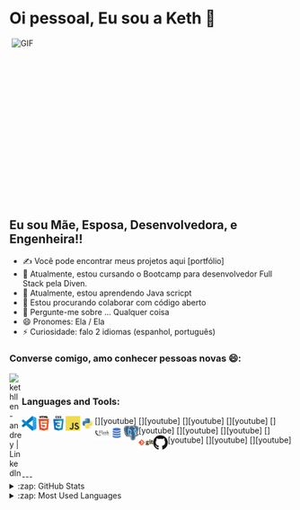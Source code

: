 # Oi pessoal, Eu sou a Keth 👋
<img align="right" alt="GIF" src="https://github.com/arsentieva/arsentieva/blob/main/code.gif?raw=true" width="500" height="320" />


## Eu sou Mãe, Esposa, Desenvolvedora, e Engenheira!!
- ✍ Você pode encontrar meus projetos aqui [portfólio]
- 🔭 Atualmente, estou cursando o Bootcamp para desenvolvedor Full Stack pela Diven.
- 🌱 Atualmente, estou aprendendo Java scricpt
- 👯 Estou procurando colaborar com código aberto
- 💬 Pergunte-me sobre ... Qualquer coisa
- 😄 Pronomes: Ela / Ela
- ⚡ Curiosidade: falo 2 idiomas (espanhol, português)


### Converse comigo, amo conhecer pessoas novas 😄:
[<img align="left" alt="kethllen-andrey | LinkedIn" width="22px" src="https://cdn.jsdelivr.net/npm/simple-icons@v3/icons/linkedin.svg" />][linkedin]

<br />

### Languages and Tools:

[<img align="left" alt="Visual Studio Code" width="26px" src="https://raw.githubusercontent.com/github/explore/80688e429a7d4ef2fca1e82350fe8e3517d3494d/topics/visual-studio-code/visual-studio-code.png" />][youtube]
[<img align="left" alt="HTML5" width="26px" src="https://raw.githubusercontent.com/github/explore/80688e429a7d4ef2fca1e82350fe8e3517d3494d/topics/html/html.png" />][youtube]
[<img align="left" alt="CSS3" width="26px" src="https://raw.githubusercontent.com/github/explore/80688e429a7d4ef2fca1e82350fe8e3517d3494d/topics/css/css.png" />][youtube]
[<img align="left" alt="JavaScript" width="26px" src="https://raw.githubusercontent.com/github/explore/80688e429a7d4ef2fca1e82350fe8e3517d3494d/topics/javascript/javascript.png" />][youtube]
[<img align="left" alt="python" width="26px" src="https://raw.githubusercontent.com/github/explore/80688e429a7d4ef2fca1e82350fe8e3517d3494d/topics/python/python.png" />][youtube]
[<img align="left" alt="flask" width="26px" src="https://raw.githubusercontent.com/github/explore/80688e429a7d4ef2fca1e82350fe8e3517d3494d/topics/flask/flask.png" />][youtube]
[<img align="left" alt="SQL" width="26px" src="https://raw.githubusercontent.com/github/explore/80688e429a7d4ef2fca1e82350fe8e3517d3494d/topics/sql/sql.png" />][youtube]
[<img align="left" alt="postgreSQL" width="26px" src="https://raw.githubusercontent.com/github/explore/80688e429a7d4ef2fca1e82350fe8e3517d3494d/topics/postgresql/postgresql.png" />][youtube]
[<img align="left" alt="Git" width="26px" src="https://raw.githubusercontent.com/github/explore/80688e429a7d4ef2fca1e82350fe8e3517d3494d/topics/git/git.png" />][youtube]
[<img align="left" alt="GitHub" width="26px" src="https://raw.githubusercontent.com/github/explore/78df643247d429f6cc873026c0622819ad797942/topics/github/github.png" />][youtube]

<br />
<br />
---

<details>
  <summary>:zap: GitHub Stats</summary>

  <img align="left" alt="kethllen's GitHub Stats" src="https://github-readme-stats.vercel.app/api?username=kethllen&show_icons=true&hide_border=true" />

</details>

<details>
  <summary>:zap: Most Used Languages</summary>

<img align="left" alt="kethllen's GitHub Top Languages" src="https://github-readme-stats.vercel.app/api/top-langs/?username=kethllen" />

</details>

[instagram]: https://www.instagram.com/kethllenandrey/
[linkedin]: https://linkedin.com/in/kethllen-andrey
[portfolio]: https://kethllen.github.io/profile/
